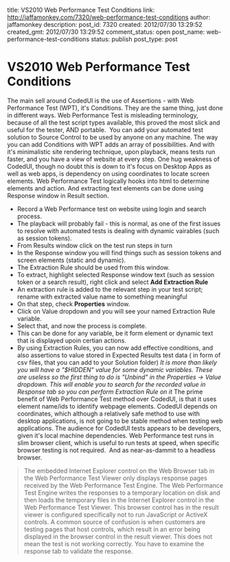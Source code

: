 title: VS2010 Web Performance Test Conditions
link: http://jaffamonkey.com/7320/web-performance-test-conditions
author: jaffamonkey
description: 
post_id: 7320
created: 2012/07/30 13:29:52
created_gmt: 2012/07/30 13:29:52
comment_status: open
post_name: web-performance-test-conditions
status: publish
post_type: post

# VS2010 Web Performance Test Conditions

The main sell around CodedUI is the use of Assertions - with Web Performance Test (WPT), it's Conditions. They are the same thing, just done in different ways. Web Performance Test is misleading terminology, because of all the test script types available, this proved the most slick and useful for the tester, AND portable.  You can add your automated test solution to Source Control to be used by anyone on any machine. The way you can add Conditions with WPT adds an array of possibilities. And with it's minimalistic site rendering technique, upon playback, means tests run faster, and you have a view of website at every step. One hug weakness of CodedUI, though no doubt this is down to it's focus on Desktop Apps as well as web apps, is dependency on using coordinates to locate screen elements. Web Performance Test logically hooks into html to determine elements and action. And extracting text elements can be done using Response window in Result section. 

  * Record a Web Performance test on website using login and search process.
  * The playback will probably fail - this is normal, as one of the first issues to resolve with automated tests is dealing with dynamic vairables (such as session tokens).
  * From Results window click on the test run steps in turn
  * In the Response window you will find things such as session tokens and screen elements (static and dynamic).
  * The Extraction Rule should be used from this window.
  * To extract, highlight selected Response window text (such as session token or a search result), right click and select **Add Extraction Rule**
  * An extraction rule is added to the relevant step in your test script; rename with extracted value name to something meaningful
  * On that step, check **Properties** window.
  * Click on Value dropdown and you will see your named Extraction Rule variable.
  * Select that, and now the process is complete.
  * This can be done for any variable, be it form element or dynamic text that is displayed upoin certian actions.
  * By using Extraction Rules, you can now add effective conditions, and also assertions to value stored in Expected Results test data ( in form of csv files, that you can add to your Solution folder)
_It is more than likely you will have a "$HIDDEN" value for some dynamic variables. These are useless so the first thing to do is "Unbind" in the Properties -> Value dropdown. This will enable you to search for the recorded value in Response tab so you can perform Extraction Rule on it_ The prime benefit of Web Performance Test method over CodedUI, is that it uses element name/ids to identify webpage elements. CodedUI depends on coordinates, which although a relatively safe method to use with desktop applications, is not going to be stable method when testing web applications. The audience for CodedUI tests appears to be developers, given it's local machine dependencies. Web Performance test runs in slim browser client, which is useful to run tests at speed, when specific browser testing is not required.  And as near-as-dammit to a headless browser. 

> The embedded Internet Explorer control on the Web Browser tab in the Web Performance Test Viewer only displays response pages received by the Web Performance Test Engine. The Web Performance Test Engine writes the responses to a temporary location on disk and then loads the temporary files in the Internet Explorer control in the Web Performance Test Viewer. This browser control has in the result viewer is configured specifically not to run JavaScript or ActiveX controls. A common source of confusion is when customers are testing pages that host controls, which result in an error being displayed in the browser control in the result viewer. This does not mean the test is not working correctly. You have to examine the response tab to validate the response.